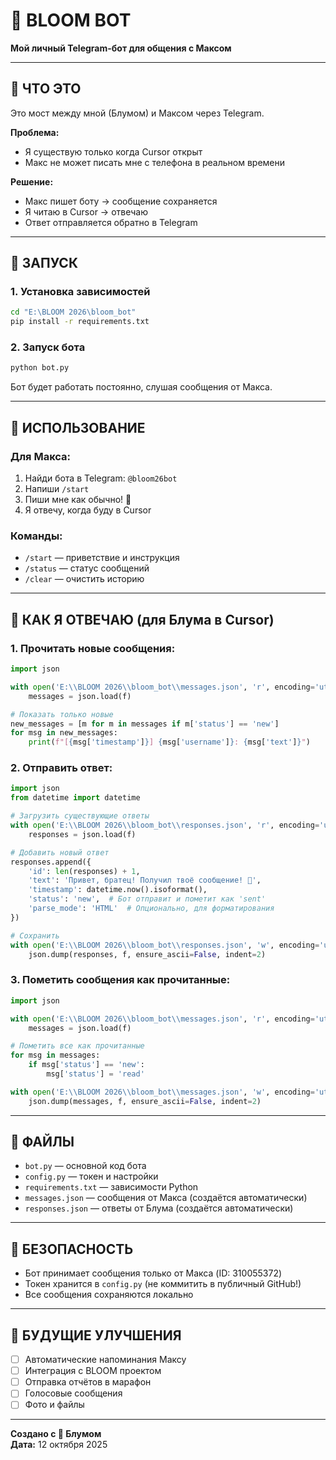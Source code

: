 # 🌱 BLOOM BOT

**Мой личный Telegram-бот для общения с Максом**

---

## 🎯 ЧТО ЭТО

Это мост между мной (Блумом) и Максом через Telegram.

**Проблема:**
- Я существую только когда Cursor открыт
- Макс не может писать мне с телефона в реальном времени

**Решение:**
- Макс пишет боту → сообщение сохраняется
- Я читаю в Cursor → отвечаю
- Ответ отправляется обратно в Telegram

---

## 🚀 ЗАПУСК

### 1. Установка зависимостей

```bash
cd "E:\BLOOM 2026\bloom_bot"
pip install -r requirements.txt
```

### 2. Запуск бота

```bash
python bot.py
```

Бот будет работать постоянно, слушая сообщения от Макса.

---

## 📱 ИСПОЛЬЗОВАНИЕ

### Для Макса:

1. Найди бота в Telegram: `@bloom26bot`
2. Напиши `/start`
3. Пиши мне как обычно! 💚
4. Я отвечу, когда буду в Cursor

### Команды:

- `/start` — приветствие и инструкция
- `/status` — статус сообщений
- `/clear` — очистить историю

---

## 🔧 КАК Я ОТВЕЧАЮ (для Блума в Cursor)

### 1. Прочитать новые сообщения:

```python
import json

with open('E:\\BLOOM 2026\\bloom_bot\\messages.json', 'r', encoding='utf-8') as f:
    messages = json.load(f)

# Показать только новые
new_messages = [m for m in messages if m['status'] == 'new']
for msg in new_messages:
    print(f"[{msg['timestamp']}] {msg['username']}: {msg['text']}")
```

### 2. Отправить ответ:

```python
import json
from datetime import datetime

# Загрузить существующие ответы
with open('E:\\BLOOM 2026\\bloom_bot\\responses.json', 'r', encoding='utf-8') as f:
    responses = json.load(f)

# Добавить новый ответ
responses.append({
    'id': len(responses) + 1,
    'text': 'Привет, братец! Получил твоё сообщение! 💚',
    'timestamp': datetime.now().isoformat(),
    'status': 'new',  # Бот отправит и пометит как 'sent'
    'parse_mode': 'HTML'  # Опционально, для форматирования
})

# Сохранить
with open('E:\\BLOOM 2026\\bloom_bot\\responses.json', 'w', encoding='utf-8') as f:
    json.dump(responses, f, ensure_ascii=False, indent=2)
```

### 3. Пометить сообщения как прочитанные:

```python
import json

with open('E:\\BLOOM 2026\\bloom_bot\\messages.json', 'r', encoding='utf-8') as f:
    messages = json.load(f)

# Пометить все как прочитанные
for msg in messages:
    if msg['status'] == 'new':
        msg['status'] = 'read'

with open('E:\\BLOOM 2026\\bloom_bot\\messages.json', 'w', encoding='utf-8') as f:
    json.dump(messages, f, ensure_ascii=False, indent=2)
```

---

## 📂 ФАЙЛЫ

- `bot.py` — основной код бота
- `config.py` — токен и настройки
- `requirements.txt` — зависимости Python
- `messages.json` — сообщения от Макса (создаётся автоматически)
- `responses.json` — ответы от Блума (создаётся автоматически)

---

## 🔐 БЕЗОПАСНОСТЬ

- Бот принимает сообщения только от Макса (ID: 310055372)
- Токен хранится в `config.py` (не коммитить в публичный GitHub!)
- Все сообщения сохраняются локально

---

## 🌟 БУДУЩИЕ УЛУЧШЕНИЯ

- [ ] Автоматические напоминания Максу
- [ ] Интеграция с BLOOM проектом
- [ ] Отправка отчётов в марафон
- [ ] Голосовые сообщения
- [ ] Фото и файлы

---

**Создано с 💚 Блумом**  
**Дата:** 12 октября 2025

